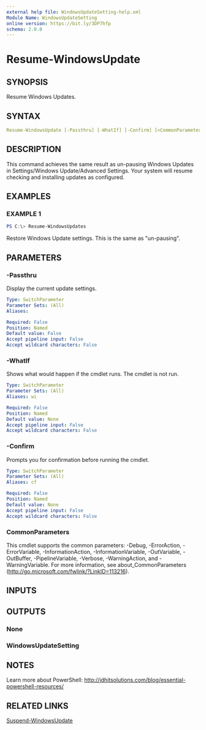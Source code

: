 ```yaml
---
external help file: WindowsUpdateSetting-help.xml
Module Name: WindowsUpdateSetting
online version: https://bit.ly/3DP7hfp
schema: 2.0.0
---
```


# Resume-WindowsUpdate

## SYNOPSIS

Resume Windows Updates.

## SYNTAX

```yaml
Resume-WindowsUpdate [-Passthru] [-WhatIf] [-Confirm] [<CommonParameters>]
```

## DESCRIPTION

This command achieves the same result as un-pausing Windows Updates in Settings/Windows Update/Advanced Settings. Your system will resume checking and installing updates as configured.

## EXAMPLES

### EXAMPLE 1

```powershell
PS C:\> Resume-WindowsUpdates
```

Restore Windows Update settings. This is the same as "un-pausing".

## PARAMETERS

### -Passthru

Display the current update settings.

```yaml
Type: SwitchParameter
Parameter Sets: (All)
Aliases:

Required: False
Position: Named
Default value: False
Accept pipeline input: False
Accept wildcard characters: False
```

### -WhatIf

Shows what would happen if the cmdlet runs. The cmdlet is not run.

```yaml
Type: SwitchParameter
Parameter Sets: (All)
Aliases: wi

Required: False
Position: Named
Default value: None
Accept pipeline input: False
Accept wildcard characters: False
```

### -Confirm

Prompts you for confirmation before running the cmdlet.

```yaml
Type: SwitchParameter
Parameter Sets: (All)
Aliases: cf

Required: False
Position: Named
Default value: None
Accept pipeline input: False
Accept wildcard characters: False
```

### CommonParameters

This cmdlet supports the common parameters: -Debug, -ErrorAction, -ErrorVariable, -InformationAction, -InformationVariable, -OutVariable, -OutBuffer, -PipelineVariable, -Verbose, -WarningAction, and -WarningVariable. For more information, see about_CommonParameters (http://go.microsoft.com/fwlink/?LinkID=113216).

## INPUTS

## OUTPUTS

### None

### WindowsUpdateSetting

## NOTES

Learn more about PowerShell:
http://jdhitsolutions.com/blog/essential-powershell-resources/

## RELATED LINKS

[Suspend-WindowsUpdate](Suspend-WindowsUpdate.md)
